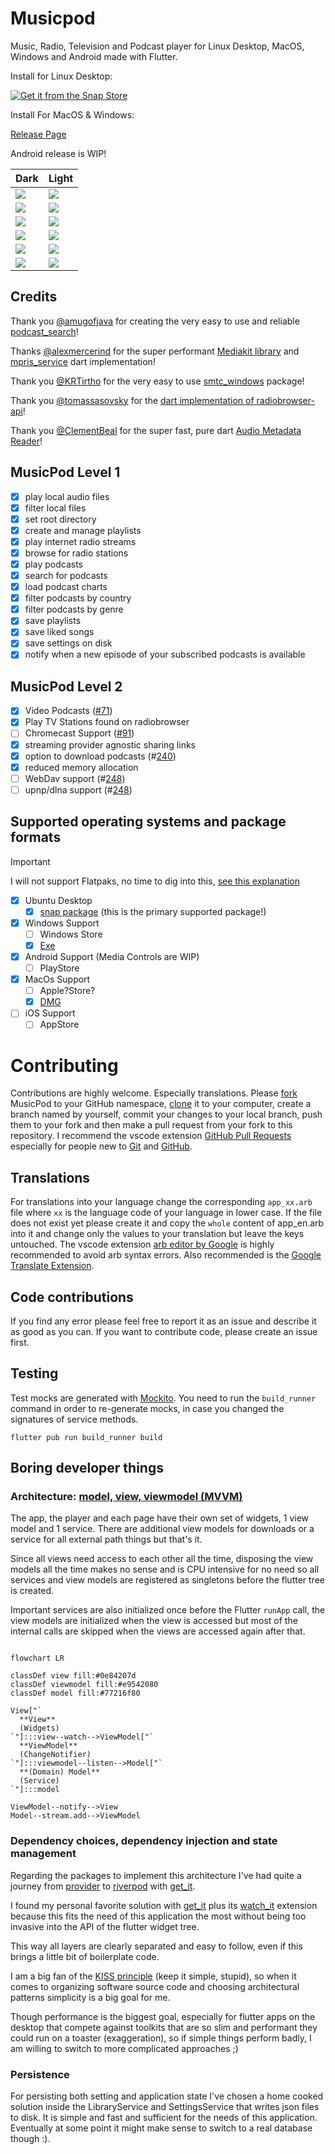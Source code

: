 # Musicpod

Music, Radio, Television and Podcast player for Linux Desktop, MacOS, Windows and Android made with Flutter.

Install for Linux Desktop:

[![Get it from the Snap Store](https://snapcraft.io/static/images/badges/en/snap-store-black.svg)](https://snapcraft.io/musicpod)

Install For MacOS & Windows:

[Release Page](https://github.com/ubuntu-flutter-community/musicpod/releases)

Android release is WIP!


|Dark | Light|
|-|-|
|![](.github/local_dark.png)|![](.github/local_light.png)|
|![](.github/radio_dark.png)|![](.github/radio_light.png)|
|![](.github/podcast_dark.png)|![](.github/podcast_light.png)|
|![](.github/album_dark.png)|![](.github/album_light.png)|
|![](.github/full_window_dark.png)|![](.github/full_window_light.png)|
|![](.github/wide_window_dark.png)|![](.github/wide_window_light.png)|

## Credits

Thank you [@amugofjava](https://github.com/amugofjava) for creating the very easy to use and reliable [podcast_search](https://github.com/amugofjava/podcast_search)!

Thanks [@alexmercerind](https://github.com/alexmercerind) for the super performant [Mediakit library](https://github.com/alexmercerind/media_kit) and [mpris_service](https://github.com/alexmercerind/mpris_service) dart implementation!

Thank you [@KRTirtho](https://github.com/KRTirtho) for the very easy to use [smtc_windows](https://github.com/KRTirtho/smtc_windows) package!

Thank you [@tomassasovsky](https://github.com/tomassasovsky) for the [dart implementation of radiobrowser-api](https://github.com/tomassasovsky/radio-browser-api.dart)!

Thank you [@ClementBeal](https://github.com/ClementBeal) for the super fast, pure dart [Audio Metadata Reader](https://github.com/ClementBeal/audio_metadata_reader)!

## MusicPod Level 1

- [X] play local audio files
- [X] filter local files
- [X] set root directory
- [X] create and manage playlists
- [X] play internet radio streams
- [X] browse for radio stations
- [X] play podcasts
- [X] search for podcasts
- [X] load podcast charts
- [X] filter podcasts by country
- [X] filter podcasts by genre
- [X] save playlists
- [X] save liked songs
- [X] save settings on disk
- [X] notify when a new episode of your subscribed podcasts is available

## MusicPod Level 2

- [X] Video Podcasts ([#71](https://github.com/ubuntu-flutter-community/musicpod/issues/71))
- [X] Play TV Stations found on radiobrowser
- [ ] Chromecast Support ([#91](https://github.com/ubuntu-flutter-community/musicpod/issues/91))
- [X] streaming provider agnostic sharing links
- [X] option to download podcasts (#[240](https://github.com/ubuntu-flutter-community/musicpod/issues/240))
- [X] reduced memory allocation
- [ ] WebDav support (#[248](https://github.com/ubuntu-flutter-community/musicpod/issues/248))
- [ ] upnp/dlna support (#[248](https://github.com/ubuntu-flutter-community/musicpod/issues/247))

## Supported operating systems and package formats

> [!IMPORTANT]
> I will not support Flatpaks, no time to dig into this, [see this explanation](https://github.com/ubuntu-flutter-community/musicpod/issues/10#issuecomment-2020016027)

- [X] Ubuntu Desktop
  - [X] [snap package](https://snapcraft.io/musicpod) (this is the primary supported package!)
- [X] Windows Support
  - [ ] Windows Store
  - [X] [Exe](https://github.com/ubuntu-flutter-community/musicpod/releases)
- [X] Android Support (Media Controls are WIP)
  - [ ] PlayStore
- [X] MacOs Support
  - [ ] Apple?Store?
  - [X] [DMG](https://github.com/ubuntu-flutter-community/musicpod/releases)
- [ ] iOS Support
  - [ ] AppStore

# Contributing

Contributions are highly welcome. Especially translations.
Please [fork](https://docs.github.com/en/pull-requests/collaborating-with-pull-requests/working-with-forks/fork-a-repo) MusicPod to your GitHub namespace, [clone](https://docs.github.com/de/repositories/creating-and-managing-repositories/cloning-a-repository) it to your computer, create a branch named by yourself, commit your changes to your local branch, push them to your fork and then make a pull request from your fork to this repository.
I recommend the vscode extension [GitHub Pull Requests](https://marketplace.visualstudio.com/items?itemName=GitHub.vscode-pull-request-github) especially for people new to [Git](https://git-scm.com/doc) and [GitHub](https://docs.github.com/en/get-started/start-your-journey).

## Translations
For translations into your language change the corresponding `app_xx.arb` file where `xx` is the language code of your language in lower case.
If the file does not exist yet please create it and copy the `whole` content of app_en.arb into it and change only the values to your translation but leave the keys untouched.
The vscode extension [arb editor by Google](https://marketplace.visualstudio.com/items?itemName=Google.arb-editor) is highly recommended to avoid arb syntax errors.
Also recommended is the [Google Translate Extension](https://marketplace.visualstudio.com/items?itemName=funkyremi.vscode-google-translate).

## Code contributions

If you find any error please feel free to report it as an issue and describe it as good as you can.
If you want to contribute code, please create an issue first.

## Testing

Test mocks are generated with [Mockito](https://github.com/dart-lang/mockito). You need to run the `build_runner` command in order to re-generate mocks, in case you changed the signatures of service methods.

`flutter pub run build_runner build`

## Boring developer things

###

### Architecture: [model, view, viewmodel (MVVM)](https://en.wikipedia.org/wiki/Model%E2%80%93view%E2%80%93viewmodel)

The app, the player and each page have their own set of widgets, 1 view model and 1 service.
There are additional view models for downloads or a service for all external path things but that's it.

Since all views need access to each other all the time, disposing the view models all the time makes no sense and is CPU intensive for no need so all services and view models are registered as singletons before the flutter tree is created.

Important services are also initialized once before the Flutter `runApp` call, the view models are initialized when the view is accessed but most of the internal calls are skipped when the views are accessed again after that.

```mermaid

flowchart LR

classDef view fill:#0e84207d
classDef viewmodel fill:#e9542080
classDef model fill:#77216f80

View["`
  **View**
  (Widgets)
`"]:::view--watch-->ViewModel["`
  **ViewModel**
  (ChangeNotifier)
`"]:::viewmodel--listen-->Model["`
  **(Domain) Model**
  (Service)
`"]:::model

ViewModel--notify-->View
Model--stream.add-->ViewModel

```

### Dependency choices, dependency injection and state management

Regarding the packages to implement this architecture I've had quite a journey from [provider](https://pub.dev/packages/provider) to [riverpod](https://pub.dev/packages/riverpod) with [get_it](https://pub.dev/packages/get_it).

I found my personal favorite solution with [get_it](https://pub.dev/packages/get_it) plus its [watch_it](https://pub.dev/packages/watch_it) extension because this fits the need of this application the most without being too invasive into the API of the flutter widget tree.

This way all layers are clearly separated and easy to follow, even if this brings a little bit of boilerplate code.

I am a big fan of the [KISS principle](https://en.wikipedia.org/wiki/KISS_principle) (keep it simple, stupid), so when it comes to organizing software source code and choosing architectural patterns simplicity is a big goal for me.

Though performance is the biggest goal, especially for flutter apps on the desktop that compete against toolkits that are so slim and performant they could run on a toaster (exaggeration), so if simple things perform badly, I am willing to switch to more complicated approaches ;)

### Persistence

For persisting both setting and application state I've chosen a home cooked solution  inside the LibraryService and SettingsService that writes json files to disk. It is simple and fast and sufficient for the needs of this application. Eventually at some point it might make sense to switch to a real database though :).
